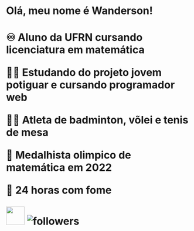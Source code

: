 <h1> Olá, meu nome é Wanderson! <h1>

<p> ♾️  Aluno da UFRN cursando licenciatura em matemática </p>
<p> 🧑‍💻 Estudando do projeto jovem potiguar e cursando programador web </p>
<p> 🏸🏐 Atleta de badminton, võlei e tenis de mesa </p>
<p> 🥉 Medalhista olimpico de matemática em 2022 </p>
<p> 🍔 24 horas com fome </p>

<img src="https://cdn.jsdelivr.net/gh/devicons/devicon@latest/icons/javascript/javascript-original.svg" width = "50px" >

<img alt="followers" src="https://img.shields.io/github/followers/madushadhanushka?label=Followers&style=social">
          

